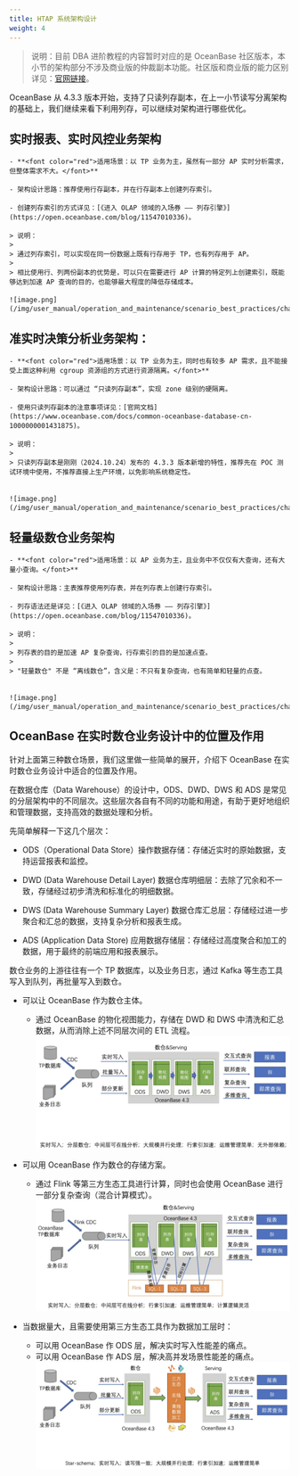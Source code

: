 ```yaml
---
title: HTAP 系统架构设计
weight: 4
---
```


> 说明：目前 DBA 进阶教程的内容暂时对应的是 OceanBase 社区版本，本小节的架构部分不涉及商业版的仲裁副本功能。社区版和商业版的能力区别详见：[官网链接](https://www.oceanbase.com/docs/common-oceanbase-database-cn-1000000001428510)。

OceanBase 从 4.3.3 版本开始，支持了只读列存副本，在上一小节读写分离架构的基础上，我们继续来看下利用列存，可以继续对架构进行哪些优化。

## 实时报表、实时风控业务架构
    - **<font color="red">适用场景：以 TP 业务为主，虽然有一部分 AP 实时分析需求，但整体需求不大。</font>**

    - 架构设计思路：推荐使用行存副本，并在行存副本上创建列存索引。
    
    - 创建列存索引的方式详见：[《进入 OLAP 领域的入场券 —— 列存引擎》](https://open.oceanbase.com/blog/11547010336)。

    > 说明：
    >
    > 通过列存索引，可以实现在同一份数据上既有行存用于 TP，也有列存用于 AP。
    >
    > 相比使用行、列两份副本的优势是，可以只在需要进行 AP 计算的特定列上创建索引，既能够达到加速 AP 查询的目的，也能够最大程度的降低存储成本。

    ![image.png](/img/user_manual/operation_and_maintenance/scenario_best_practices/chapter_03_htap/04_htap_best_practices/001.png)

## 准实时决策分析业务架构：
    - **<font color="red">适用场景：以 TP 业务为主，同时也有较多 AP 需求，且不能接受上面这种利用 cgroup 资源组的方式进行资源隔离。</font>**

    - 架构设计思路：可以通过 “只读列存副本”，实现 zone 级别的硬隔离。

    - 使用只读列存副本的注意事项详见：[官网文档](https://www.oceanbase.com/docs/common-oceanbase-database-cn-1000000001431875)。

    > 说明：
    >
    > 只读列存副本是刚刚（2024.10.24）发布的 4.3.3 版本新增的特性，推荐先在 POC 测试环境中使用，不推荐直接上生产环境，以免影响系统稳定性。


    ![image.png](/img/user_manual/operation_and_maintenance/scenario_best_practices/chapter_03_htap/04_htap_best_practices/002.png)


## 轻量级数仓业务架构

    - **<font color="red">适用场景：以 AP 业务为主，且业务中不仅仅有大查询，还有大量小查询。</font>**

    - 架构设计思路：主表推荐使用列存表，并在列存表上创建行存索引。
    
    - 列存语法还是详见：[《进入 OLAP 领域的入场券 —— 列存引擎》](https://open.oceanbase.com/blog/11547010336)。

    > 说明：
    >
    > 列存表的目的是加速 AP 复杂查询，行存索引的目的是加速点查。
    >
    > "轻量数仓" 不是 “离线数仓”，含义是：不只有复杂查询，也有简单和轻量的点查。

    
    ![image.png](/img/user_manual/operation_and_maintenance/scenario_best_practices/chapter_03_htap/04_htap_best_practices/003.png)


## OceanBase 在实时数仓业务设计中的位置及作用

针对上面第三种数仓场景，我们这里做一些简单的展开，介绍下 OceanBase 在实时数仓业务设计中适合的位置及作用。

在数据仓库（Data Warehouse）的设计中，ODS、DWD、DWS 和 ADS 是常见的分层架构中的不同层次。这些层次各自有不同的功能和用途，有助于更好地组织和管理数据，支持高效的数据处理和分析。

先简单解释一下这几个层次：

- ODS（Operational Data Store）操作数据存储：存储近实时的原始数据，支持运营报表和监控。

- DWD (Data Warehouse Detail Layer) 数据仓库明细层：去除了冗余和不一致，存储经过初步清洗和标准化的明细数据。

- DWS (Data Warehouse Summary Layer) 数据仓库汇总层：存储经过进一步聚合和汇总的数据，支持复杂分析和报表生成。

- ADS (Application Data Store) 应用数据存储层：存储经过高度聚合和加工的数据，用于最终的前端应用和报表展示。

数仓业务的上游往往有一个 TP 数据库，以及业务日志，通过 Kafka 等生态工具写入到队列，再批量写入到数仓。

- 可以让 OceanBase 作为数仓主体。
    - 通过 OceanBase 的物化视图能力，存储在 DWD 和 DWS 中清洗和汇总数据，从而消除上述不同层次间的 ETL 流程。
    ![image.png](/img/user_manual/operation_and_maintenance/scenario_best_practices/chapter_03_htap/04_htap_best_practices/004.png)

- 可以用 OceanBase 作为数仓的存储方案。
    - 通过 Flink 等第三方生态工具进行计算，同时也会使用 OceanBase 进行一部分复杂查询（混合计算模式）。
    ![image.png](/img/user_manual/operation_and_maintenance/scenario_best_practices/chapter_03_htap/04_htap_best_practices/005.png)

- 当数据量大，且需要使用第三方生态工具作为数据加工层时：
    - 可以用 OceanBase 作 ODS 层，解决实时写入性能差的痛点。
    - 可以用 OceanBase 作 ADS 层，解决高并发场景性能差的痛点。
    ![image.png](/img/user_manual/operation_and_maintenance/scenario_best_practices/chapter_03_htap/04_htap_best_practices/006.png)